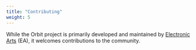 ```yaml
---
title: "Contributing"
weight: 5
---
```


While the Orbit project is primarily developed and maintained by [Electronic Arts](https://www.ea.com) (EA), it welcomes contributions to the community. 